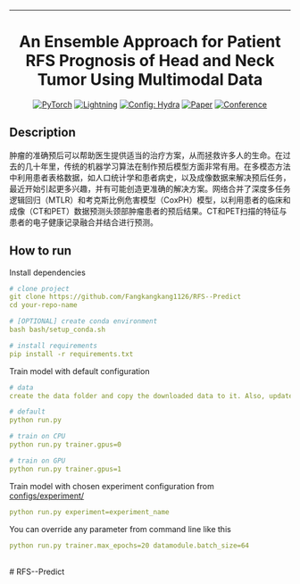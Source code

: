 
---

<div align="center">

# An Ensemble Approach for Patient RFS Prognosis of Head and Neck Tumor Using Multimodal Data

<a href="https://pytorch.org/get-started/locally/"><img alt="PyTorch" src="https://img.shields.io/badge/PyTorch-ee4c2c?logo=pytorch&logoColor=white"></a>
<a href="https://pytorchlightning.ai/"><img alt="Lightning" src="https://img.shields.io/badge/-Lightning-792ee5?logo=pytorchlightning&logoColor=white"></a>
<a href="https://hydra.cc/"><img alt="Config: Hydra" src="https://img.shields.io/badge/Config-Hydra-89b8cd"></a>
[![Paper](http://img.shields.io/badge/paper-arxiv.1001.2234-B31B1B.svg)](https://www.nature.com/articles/nature14539)
[![Conference](http://img.shields.io/badge/AnyConference-year-4b44ce.svg)](https://papers.nips.cc/paper/2020)

</div>

## Description
肿瘤的准确预后可以帮助医生提供适当的治疗方案，从而拯救许多人的生命。在过去的几十年里，传统的机器学习算法在制作预后模型方面非常有用。在多模态方法中利用患者表格数据，如人口统计学和患者病史，以及成像数据来解决预后任务，最近开始引起更多兴趣，并有可能创造更准确的解决方案。网络合并了深度多任务逻辑回归（MTLR）和考克斯比例危害模型（CoxPH）模型，以利用患者的临床和成像（CT和PET）数据预测头颈部肿瘤患者的预后结果。CT和PET扫描的特征与患者的电子健康记录融合并结合进行预测。

## How to run
Install dependencies
```yaml
# clone project
git clone https://github.com/Fangkangkang1126/RFS--Predict
cd your-repo-name

# [OPTIONAL] create conda environment
bash bash/setup_conda.sh

# install requirements
pip install -r requirements.txt
```

Train model with default configuration
```yaml
# data
create the data folder and copy the downloaded data to it. Also, update all the data paths in the config files. 

# default
python run.py

# train on CPU
python run.py trainer.gpus=0

# train on GPU
python run.py trainer.gpus=1
```

Train model with chosen experiment configuration from [configs/experiment/](configs/experiment/)
```yaml
python run.py experiment=experiment_name
```

You can override any parameter from command line like this
```yaml
python run.py trainer.max_epochs=20 datamodule.batch_size=64
```



<br>
# RFS--Predict
